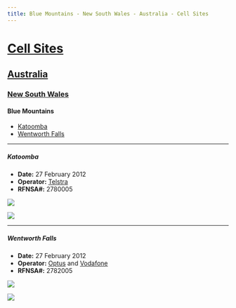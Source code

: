 ```yaml
---
title: Blue Mountains - New South Wales - Australia - Cell Sites
---
```


# [Cell Sites](../../)

## [Australia](../)

### [New South Wales](./)

#### Blue Mountains

* [Katoomba](#katoomba)
* [Wentworth Falls](#wentworth-falls)

---

##### Katoomba

* **Date:** 27 February 2012
* **Operator:** [Telstra](https://en.wikipedia.org/wiki/Telstra)
* **RFNSA#:** 2780005

![](https://f001.backblazeb2.com/file/CellSites/AU/NSW/20120227-185449.jpg)

![](https://f001.backblazeb2.com/file/CellSites/AU/NSW/20120227-185651.jpg)

---

##### Wentworth Falls

* **Date:** 27 February 2012
* **Operator:** [Optus](https://en.wikipedia.org/wiki/Optus) and [Vodafone](https://en.wikipedia.org/wiki/Vodafone_(Australia))
* **RFNSA#:** 2782005

![](https://f001.backblazeb2.com/file/CellSites/AU/NSW/20120227-154855.jpg)

![](https://f001.backblazeb2.com/file/CellSites/AU/NSW/20120227-154638.jpg)
